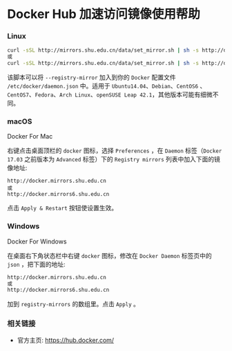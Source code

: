 # Docker Hub 加速访问镜像使用帮助


### Linux

```bash
curl -sSL http://mirrors.shu.edu.cn/data/set_mirror.sh | sh -s http://docker.mirrors.shu.edu.cn
或
curl -sSL http://mirrors.shu.edu.cn/data/set_mirror.sh | sh -s http://docker.mirrors6.shu.edu.cn
```
该脚本可以将 `--registry-mirror` 加入到你的 `Docker` 配置文件 `/etc/docker/daemon.json` 中。适用于 `Ubuntu14.04`、`Debian`、`CentOS6` 、`CentOS7`、`Fedora`、`Arch Linux`、`openSUSE Leap 42.1`，其他版本可能有细微不同。

### macOS
Docker For Mac

右键点击桌面顶栏的 `docker` 图标，选择 `Preferences` ，在 `Daemon` 标签（`Docker 17.03` 之前版本为 `Advanced` 标签）下的 `Registry mirrors` 列表中加入下面的镜像地址:

```
http://docker.mirrors.shu.edu.cn
或
http://docker.mirrors6.shu.edu.cn
```

点击 `Apply & Restart` 按钮使设置生效。

### Windows

Docker For Windows

在桌面右下角状态栏中右键 `docker` 图标，修改在 `Docker Daemon` 标签页中的 `json` ，把下面的地址:

```bash
http://docker.mirrors.shu.edu.cn
或
http://docker.mirrors6.shu.edu.cn
```

加到 `registry-mirrors` 的数组里。点击 `Apply` 。


### 相关链接 

  * 官方主页: https://hub.docker.com/